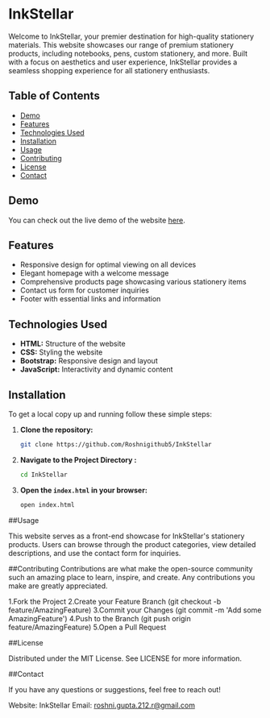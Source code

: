 # InkStellar

Welcome to InkStellar, your premier destination for high-quality stationery materials. This website showcases our range of premium stationery products, including notebooks, pens, custom stationery, and more. Built with a focus on aesthetics and user experience, InkStellar provides a seamless shopping experience for all stationery enthusiasts.

## Table of Contents

- [Demo](#demo)
- [Features](#features)
- [Technologies Used](#technologies-used)
- [Installation](#installation)
- [Usage](#usage)
- [Contributing](#contributing)
- [License](#license)
- [Contact](#contact)

## Demo

You can check out the live demo of the website [here](#).

## Features

- Responsive design for optimal viewing on all devices
- Elegant homepage with a welcome message
- Comprehensive products page showcasing various stationery items
- Contact us form for customer inquiries
- Footer with essential links and information

## Technologies Used

- **HTML:** Structure of the website
- **CSS:** Styling the website
- **Bootstrap:** Responsive design and layout
- **JavaScript:** Interactivity and dynamic content

## Installation

To get a local copy up and running follow these simple steps:

1. **Clone the repository:**

   ```sh
   git clone https://github.com/Roshnigithub5/InkStellar

2. **Navigate to the Project Directory :**

   ```sh
   cd InkStellar

3. **Open the `index.html` in your browser:**

   ```sh
   open index.html

##Usage

This website serves as a front-end showcase for InkStellar's stationery products. Users can browse through the product categories, view detailed descriptions, and use the contact form for inquiries.

##Contributing
Contributions are what make the open-source community such an amazing place to learn, inspire, and create. Any contributions you make are greatly appreciated.

1.Fork the Project
2.Create your Feature Branch (git checkout -b feature/AmazingFeature)
3.Commit your Changes (git commit -m 'Add some AmazingFeature')
4.Push to the Branch (git push origin feature/AmazingFeature)
5.Open a Pull Request

##License

Distributed under the MIT License. See LICENSE for more information.

##Contact

If you have any questions or suggestions, feel free to reach out!

Website: InkStellar
Email: roshni.gupta.212.r@gmail.com
